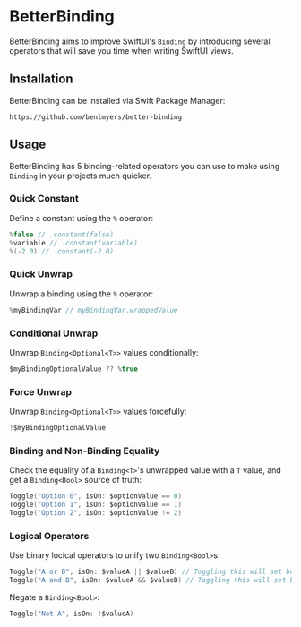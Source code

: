 # BetterBinding

BetterBinding aims to improve SwiftUI's `Binding` by introducing several operators that will save you time when writing SwiftUI views.

## Installation

BetterBinding can be installed via Swift Package Manager:

```
https://github.com/benlmyers/better-binding
```

## Usage

BetterBinding has 5 binding-related operators you can use to make using `Binding` in your projects much quicker.

### Quick Constant

Define a constant using the `%` operator:

```swift
%false // .constant(false)
%variable // .constant(variable)
%(-2.0) // .constant(-2.0)
```

### Quick Unwrap

Unwrap a binding using the `%` operator:

```swift
%myBindingVar // myBindingVar.wrappedValue
```

### Conditional Unwrap

Unwrap `Binding<Optional<T>>` values conditionally:

```swift
$myBindingOptionalValue ?? %true
```

### Force Unwrap

Unwrap `Binding<Optional<T>>` values forcefully:

```swift
!$myBindingOptionalValue
```

### Binding and Non-Binding Equality

Check the equality of a `Binding<T>`'s unwrapped value with a `T` value, and get a `Binding<Bool>` source of truth:

```swift
Toggle("Option 0", isOn: $optionValue == 0)
Toggle("Option 1", isOn: $optionValue == 1)
Toggle("Option 2", isOn: $optionValue != 2)
```

### Logical Operators

Use binary locical operators to unify two `Binding<Bool>`s:

```swift
Toggle("A or B", isOn: $valueA || $valueB) // Toggling this will set both to the new value.
Toggle("A and B", isOn: $valueA && $valueB) // Toggling this will set both to the new value.
```

Negate a `Binding<Bool>`:

```swift
Toggle("Not A", isOn: !$valueA)
```
